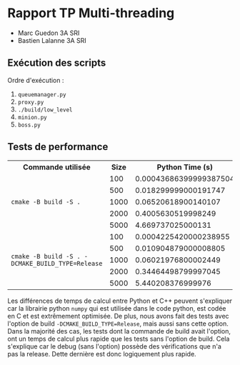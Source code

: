 # Rapport TP Multi-threading
- Marc Guedon 3A SRI
- Bastien Lalanne 3A SRI

## Exécution des scripts
Ordre d'exécution :
1. `queuemanager.py`
2. `proxy.py`
3. `./build/low_level`
4. `minion.py`
5. `boss.py`

## Tests de performance
<table>
  <tr>
    <th>Commande utilisée</th>
    <th>Size</th>
    <th>Python Time (s)</th>
    <th>C++ Time (s)</th>
  </tr>
  <tr>
    <td  rowspan="5"><code>cmake -B build -S .</code></td>
    <td>100</td>
    <td>0.00043686399999387504</td>
    <td>0.000584581</td>
  </tr>
  <tr>
    <td>500</td>
    <td>0.018299999000191747</td>
    <td>0.034083511</td>
  </tr>
  <tr>
    <td>1000</td>
    <td>0.06520618900140107</td>
    <td>0.871263889</td>
  </tr>
  <tr>
    <td>2000</td>
    <td>0.4005630519998249</td>
    <td>4.502006822</td>
  </tr>
  <tr>
    <td>5000</td>
    <td>4.669737025000131</td>
    <td>69.98614202</td>
  </tr>
  <tr>
    <td  rowspan="5"><code>cmake -B build -S . -DCMAKE_BUILD_TYPE=Release</code></td>
    <td>100</td>
    <td>0.0004225420000238955</td>
    <td>0.000780551</td>
  </tr>
  <tr>
    <td>500</td>
    <td>0.010904879000008805</td>
    <td>0.041533481</td>
  </tr>
  <tr>
    <td>1000</td>
    <td>0.06021976800002449</td>
    <td>0.510068399</td>
  </tr>
  <tr>
    <td>2000</td>
    <td>0.34464498799997045</td>
    <td>4.435424932</td>
  </tr>
  <tr>
    <td>5000</td>
    <td>5.440208376999976</td>
    <td>66.416535247</td>
  </tr>
</table>

Les différences de temps de calcul entre Python et C++ peuvent s'expliquer car la librairie python `numpy` qui est utilisée dans le code python, est codée en C et est extrêmement optimisée. De plus, nous avons fait des tests avec l'option de build `-DCMAKE_BUILD_TYPE=Release`, mais aussi sans cette option. Dans la majorité des cas, les tests dont la commande de build avait l'option, ont un temps de calcul plus rapide que les tests sans l'option de build. Cela s'explique car le debug (sans l'option) possède des vérifications que n'a pas la release. Dette dernière est donc logiquement plus rapide.
